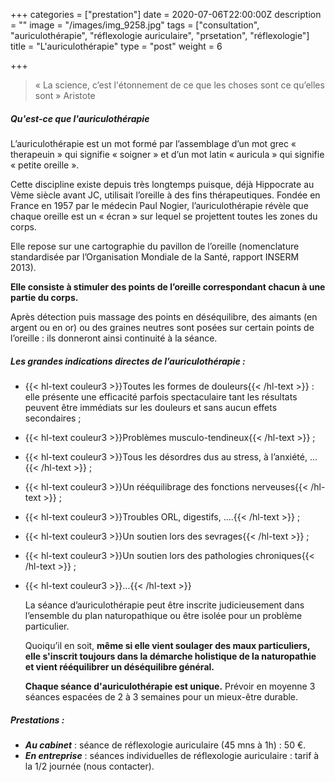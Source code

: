 +++
categories = ["prestation"]
date = 2020-07-06T22:00:00Z
description = ""
image = "/images/img_9258.jpg"
tags = ["consultation", "auriculothérapie", "réflexologie auriculaire", "prsetation", "réflexologie"]
title = "L'auriculothérapie"
type = "post"
weight = 6

+++
> « La science, c’est l'étonnement de ce que les choses sont ce qu’elles sont » Aristote

##### Qu'est-ce que l'auriculothérapie

L’auriculothérapie est un mot formé par l’assemblage d’un mot grec « therapeuin » qui signifie « soigner » et d’un mot latin « auricula » qui signifie « petite oreille ». 

Cette discipline existe depuis très longtemps puisque, déjà Hippocrate au Vème siècle avant JC, utilisait l’oreille à des fins thérapeutiques. Fondée en France en 1957 par le médecin Paul Nogier, l’auriculothérapie révèle que chaque oreille est un « écran » sur lequel se projettent toutes les zones du corps. 

Elle repose sur une cartographie du pavillon de l’oreille (nomenclature standardisée par l’Organisation Mondiale de la Santé, rapport INSERM 2013). 

**Elle consiste à stimuler des points de l’oreille correspondant chacun à une partie du corps.** 

Après détection puis massage des points en déséquilibre, des aimants (en argent ou en or) ou des graines neutres sont posées sur certain points de l’oreille : ils donneront ainsi continuité à la séance.

##### Les grandes indications directes de l’auriculothérapie :

* {{< hl-text couleur3 >}}Toutes les formes de douleurs{{< /hl-text >}} : elle présente une efficacité parfois spectaculaire tant les résultats peuvent être immédiats sur les douleurs et sans aucun effets secondaires ;
* {{< hl-text couleur3 >}}Problèmes musculo-tendineux{{< /hl-text >}} ;
* {{< hl-text couleur3 >}}Tous les désordres dus au  stress, à l’anxiété, ...{{< /hl-text >}} ;
* {{< hl-text couleur3 >}}Un rééquilibrage des fonctions nerveuses{{< /hl-text >}} ;
* {{< hl-text couleur3 >}}Troubles ORL, digestifs, ....{{< /hl-text >}} ;
* {{< hl-text couleur3 >}}Un soutien lors des sevrages{{< /hl-text >}} ;
* {{< hl-text couleur3 >}}Un soutien lors des pathologies chroniques{{< /hl-text >}} ;
* {{< hl-text couleur3 >}}...{{< /hl-text >}}

  La séance d’auriculothérapie peut être inscrite judicieusement dans l’ensemble du plan naturopathique ou être isolée pour un problème particulier. 

  Quoiqu’il en soit, **même si elle vient soulager des maux particuliers, elle s'inscrit toujours dans la démarche holistique de la naturopathie et vient rééquilibrer un déséquilibre général.** 

  **Chaque séance d'auriculothérapie est unique.** Prévoir en moyenne 3 séances espacées de 2 à 3 semaines pour un mieux-être durable.

##### Prestations :

* **_Au cabinet_** : séance de réflexologie auriculaire (45 mns à 1h) : 50 €.
* **_En entreprise_** : séances individuelles de réflexologie auriculaire : tarif à la 1/2 journée (nous
  contacter).